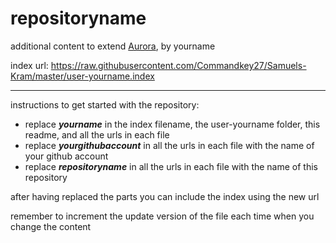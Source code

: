 # repositoryname
additional content to extend [Aurora](https://aurorabuilder.com/), by yourname

index url: https://raw.githubusercontent.com/Commandkey27/Samuels-Kram/master/user-yourname.index

---

instructions to get started with the repository:

- replace ***yourname*** in the index filename, the user-yourname folder, this readme, and all the urls in each file
- replace ***yourgithubaccount*** in all the urls in each file with the name of your github account
- replace ***repositoryname*** in all the urls in each file with the name of this repository

after having replaced the parts you can include the index using the new url

remember to increment the update version of the file each time when you change the content
